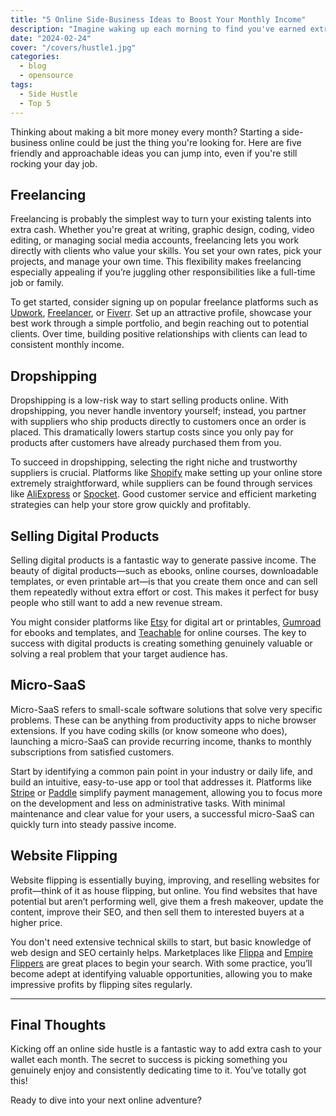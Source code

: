 ```yaml
---
title: "5 Online Side-Business Ideas to Boost Your Monthly Income"
description: "Imagine waking up each morning to find you've earned extra cash overnight. Sound appealing? Dive into these five simple yet powerful online side-business ideas to make that dream a reality"
date: "2024-02-24"
cover: "/covers/hustle1.jpg"
categories:
  - blog
  - opensource
tags:
  - Side Hustle
  - Top 5
---
```



Thinking about making a bit more money every month? Starting a side-business online could be just the thing you're looking for. Here are five friendly and approachable ideas you can jump into, even if you're still rocking your day job.

## Freelancing

Freelancing is probably the simplest way to turn your existing talents into extra cash. Whether you're great at writing, graphic design, coding, video editing, or managing social media accounts, freelancing lets you work directly with clients who value your skills. You set your own rates, pick your projects, and manage your own time. This flexibility makes freelancing especially appealing if you’re juggling other responsibilities like a full-time job or family.

To get started, consider signing up on popular freelance platforms such as [Upwork](https://www.upwork.com/), [Freelancer](https://www.freelancer.com/), or [Fiverr](https://www.fiverr.com/). Set up an attractive profile, showcase your best work through a simple portfolio, and begin reaching out to potential clients. Over time, building positive relationships with clients can lead to consistent monthly income.

## Dropshipping

Dropshipping is a low-risk way to start selling products online. With dropshipping, you never handle inventory yourself; instead, you partner with suppliers who ship products directly to customers once an order is placed. This dramatically lowers startup costs since you only pay for products after customers have already purchased them from you.

To succeed in dropshipping, selecting the right niche and trustworthy suppliers is crucial. Platforms like [Shopify](https://www.shopify.com/) make setting up your online store extremely straightforward, while suppliers can be found through services like [AliExpress](https://www.aliexpress.com/) or [Spocket](https://www.spocket.co/). Good customer service and efficient marketing strategies can help your store grow quickly and profitably.

## Selling Digital Products

Selling digital products is a fantastic way to generate passive income. The beauty of digital products—such as ebooks, online courses, downloadable templates, or even printable art—is that you create them once and can sell them repeatedly without extra effort or cost. This makes it perfect for busy people who still want to add a new revenue stream.

You might consider platforms like [Etsy](https://www.etsy.com/) for digital art or printables, [Gumroad](https://gumroad.com/) for ebooks and templates, and [Teachable](https://teachable.com/) for online courses. The key to success with digital products is creating something genuinely valuable or solving a real problem that your target audience has.

## Micro-SaaS

Micro-SaaS refers to small-scale software solutions that solve very specific problems. These can be anything from productivity apps to niche browser extensions. If you have coding skills (or know someone who does), launching a micro-SaaS can provide recurring income, thanks to monthly subscriptions from satisfied customers.

Start by identifying a common pain point in your industry or daily life, and build an intuitive, easy-to-use app or tool that addresses it. Platforms like [Stripe](https://stripe.com/) or [Paddle](https://www.paddle.com/) simplify payment management, allowing you to focus more on the development and less on administrative tasks. With minimal maintenance and clear value for your users, a successful micro-SaaS can quickly turn into steady passive income.

## Website Flipping

Website flipping is essentially buying, improving, and reselling websites for profit—think of it as house flipping, but online. You find websites that have potential but aren’t performing well, give them a fresh makeover, update the content, improve their SEO, and then sell them to interested buyers at a higher price.

You don't need extensive technical skills to start, but basic knowledge of web design and SEO certainly helps. Marketplaces like [Flippa](https://flippa.com/) and [Empire Flippers](https://empireflippers.com/) are great places to begin your search. With some practice, you’ll become adept at identifying valuable opportunities, allowing you to make impressive profits by flipping sites regularly.

---

## Final Thoughts

Kicking off an online side hustle is a fantastic way to add extra cash to your wallet each month. The secret to success is picking something you genuinely enjoy and consistently dedicating time to it. You’ve totally got this!

Ready to dive into your next online adventure?